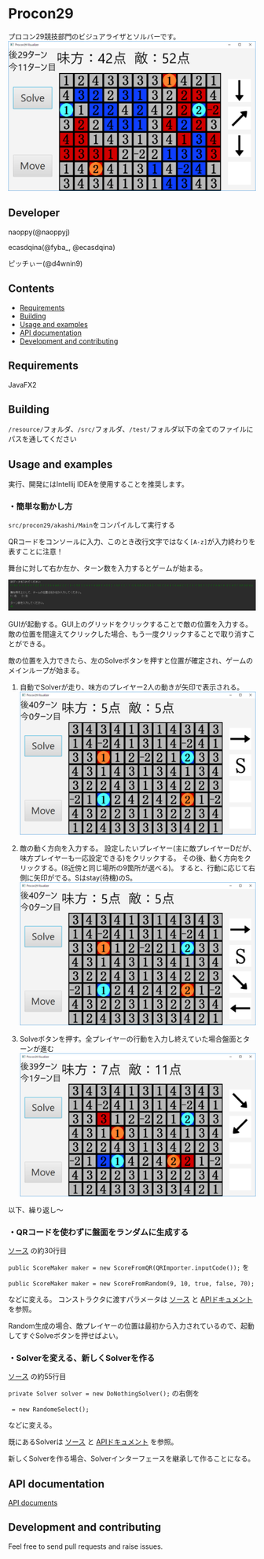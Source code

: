# Procon29
プロコン29競技部門のビジュアライザとソルバーです。
![Overview](https://raw.githubusercontent.com/naoppy/Procon29/master/docs/ReadmeResources/overview.png?token=AbSzmU40ifUi9u3zfw5Oe57tgj84O5aUks5b55JuwA%3D%3D)

## Developer
naoppy(@naoppyj)

ecasdqina(@fyba_, @ecasdqina)

ピッチぃー(@d4wnin9)

## Contents
- [Requirements](#Requirements)
- [Building](#building)
- [Usage and examples](#usage-and-examples)
- [API documentation](#api-documentation)
- [Development and contributing](#Development-and-contributing)

## Requirements
JavaFX2

## Building
`/resource/`フォルダ、`/src/`フォルダ、`/test/`フォルダ以下の全てのファイルにパスを通してください

## Usage and examples
実行、開発にはIntellij IDEAを使用することを推奨します。

### ・簡単な動かし方
`src/procon29/akashi/Main`をコンパイルして実行する

QRコードをコンソールに入力、このとき改行文字ではなく`[A-z]`が入力終わりを表すことに注意！

舞台に対して右か左か、ターン数を入力するとゲームが始まる。

![run1](https://raw.githubusercontent.com/naoppy/Procon29/master/docs/ReadmeResources/howToRun1.png?token=AbSzmauASnmkecSckEXPD-Ar5kprDfNwks5b55LqwA%3D%3D)

GUIが起動する。GUI上のグリッドをクリックすることで敵の位置を入力する。
敵の位置を間違えてクリックした場合、もう一度クリックすることで取り消すことができる。

敵の位置を入力できたら、左のSolveボタンを押すと位置が確定され、ゲームのメインループが始まる。

1. 自動でSolverが走り、味方のプレイヤー2人の動きが矢印で表示される。
![run2](https://raw.githubusercontent.com/naoppy/Procon29/master/docs/ReadmeResources/howToRun2.png?token=AbSzmRvbW5354PGVT0_8UrQK-oNAY2uKks5b55MGwA%3D%3D)

2. 敵の動く方向を入力する。
設定したいプレイヤー(主に敵プレイヤーDだが、味方プレイヤーも一応設定できる)をクリックする。
その後、動く方向をクリックする。(8近傍と同じ場所の9箇所が選べる)。
すると、行動に応じて右側に矢印がでる。Sはstay(待機)のS。
![run3](https://raw.githubusercontent.com/naoppy/Procon29/master/docs/ReadmeResources/howToRun3.png?token=AbSzmRXyAaznyRcfIBqlNc1Nd450HJF2ks5b55M3wA%3D%3D)

3. Solveボタンを押す。全プレイヤーの行動を入力し終えていた場合盤面とターンが進む
![run4](https://raw.githubusercontent.com/naoppy/Procon29/master/docs/ReadmeResources/howToRun4.png?token=AbSzmaAman6S7PYwmYTru8t9LqoJi0jIks5b55NawA%3D%3D)

以下、繰り返し～

### ・QRコードを使わずに盤面をランダムに生成する
[ソース](src/procon29/akashi/GameBoard.java)
の約30行目

`public ScoreMaker maker = new ScoreFromQR(QRImporter.inputCode());`
を

`public ScoreMaker maker = new ScoreFromRandom(9, 10, true, false, 70);`

などに変える。
コンストラクタに渡すパラメータは
[ソース](src/procon29/akashi/scores/ScoreFromRandom.java)
と
[APIドキュメント](https://naoppy.github.io/Procon29/procon29/akashi/scores/ScoreFromRandom.html)
を参照。

Random生成の場合、敵プレイヤーの位置は最初から入力されているので、起動してすぐSolveボタンを押せばよい。

### ・Solverを変える、新しくSolverを作る
[ソース](src/procon29/akashi/GameBoard.java)
の約55行目

`private Solver solver = new DoNothingSolver();`
の右側を

` = new RandomeSelect();`

などに変える。

既にあるSolverは
[ソース](src/procon29/akashi/solver)
と
[APIドキュメント](https://naoppy.github.io/Procon29/procon29/akashi/solver/package-summary.html)
を参照。

新しくSolverを作る場合、Solverインターフェースを継承して作ることになる。

## API documentation
[API documents](https://naoppy.github.io/Procon29/)

## Development and contributing
Feel free to send pull requests and raise issues.
